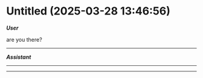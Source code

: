 <!-- Generated by SpecStory -->

# Untitled (2025-03-28 13:46:56)

_**User**_

are you there?

---

_**Assistant**_



---



---

